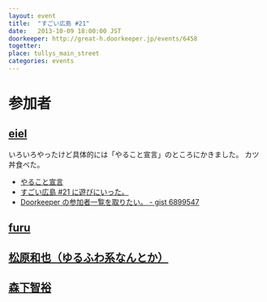 ```yaml
---
layout: event
title:  "すごい広島 #21"
date:   2013-10-09 18:00:00 JST
doorkeeper: http://great-h.doorkeeper.jp/events/6458
togetter:
place: tullys_main_street
categories: events
---
```


# 参加者

## [eiel](http://eiel.info/)

いろいろやったけど具体的には「やること宣言」のところにかきました。
カツ丼食べた。

* [やること宣言](https://github.com/great-h/great-h.github.io/issues/323)
* [すごい広島 #21 に遊びにいった。](http://eielh-life.tumblr.com/post/63558929046/21)
* [Doorkeeper の参加者一覧を取りたい。 - gist 6899547](https://gist.github.com/eiel/6899547)

## [furu](http://twitter.com/pecosantoyobe)

## [松原和也（ゆるふわ系なんとか）](https://twitter.com/Toro_kun)

## [森下智裕](https://github.com/moriC)
